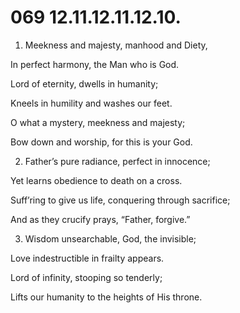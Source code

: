 # 069 12.11.12.11.12.10.

1.  Meekness and majesty, manhood and Diety,

In perfect harmony, the Man who is God.

Lord of eternity, dwells in humanity;

Kneels in humility and washes our feet.

O what a mystery, meekness and majesty;

Bow down and worship, for this is your God.

2.  Father’s pure radiance, perfect in innocence;

Yet learns obedience to death on a cross.

Suff’ring to give us life, conquering through sacrifice;

And as they crucify prays, “Father, forgive.”

3.  Wisdom unsearchable, God, the invisible;

Love indestructible in frailty appears.

Lord of infinity, stooping so tenderly;

Lifts our humanity to the heights of His throne.


